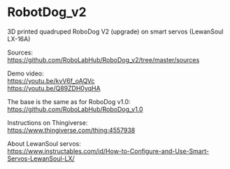 # RobotDog_v2

3D printed quadruped RoboDog V2 (upgrade) on smart servos (LewanSoul LX-16A) 

Sources:<br/>
https://github.com/RoboLabHub/RoboDog_v2/tree/master/sources<br/>

Demo video:<br/>
https://youtu.be/kvV6f_oAQVc<br/>
https://youtu.be/Q89ZDH0yqHA

The base is the same as for RoboDog v1.0:<br/>
https://github.com/RoboLabHub/RoboDog_v1.0

Instructions on Thingiverse:<br/>
https://www.thingiverse.com/thing:4557938

About LewanSoul servos:<br/>
https://www.instructables.com/id/How-to-Configure-and-Use-Smart-Servos-LewanSoul-LX/
